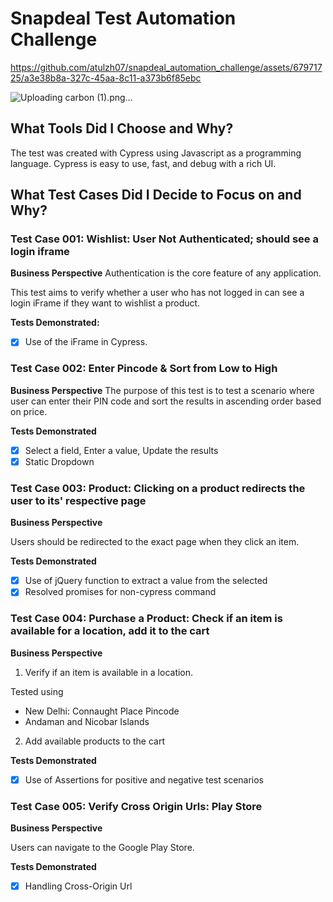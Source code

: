 # Snapdeal Test Automation Challenge



https://github.com/atulzh07/snapdeal_automation_challenge/assets/67971725/a3e38b8a-327c-45aa-8c11-a373b6f85ebc



![Uploading carbon (1).png…]()


## What Tools Did I Choose and Why?
The test was created with Cypress using Javascript as a programming language. Cypress is easy to use, fast, and debug with a rich UI.

## What Test Cases Did I Decide to Focus on and Why?
### Test Case 001: Wishlist: User Not Authenticated; should see a login iframe
**Business Perspective**
Authentication is the core feature of any application. 

This test aims to verify whether a user who has not logged in can see a login iFrame if they want to wishlist a product.

**Tests Demonstrated:**
- [x] Use of the iFrame in Cypress.

### Test Case 002: Enter Pincode & Sort from Low to High
**Business Perspective**
The purpose of this test is to test a scenario where user can enter their PIN code and sort the results in ascending order based on price.

**Tests Demonstrated**

- [x] Select a field, Enter a value, Update the results
- [x] Static Dropdown

### Test Case 003: Product: Clicking on a product redirects the user to its' respective page
**Business Perspective**

Users should be redirected to the exact page when they click an item.

**Tests Demonstrated**

- [x] Use of jQuery function to extract a value from the selected
- [x] Resolved promises for non-cypress command

### Test Case 004: Purchase a Product: Check if an item is available for a location, add it to the cart

**Business Perspective**

1. Verify if an item is available in a location. 

Tested using 
- New Delhi: Connaught Place Pincode
- Andaman and Nicobar Islands

2. Add available products to the cart

**Tests Demonstrated**

- [x] Use of Assertions for positive and negative test scenarios

### Test Case 005: Verify Cross Origin Urls: Play Store
**Business Perspective**

Users can navigate to the Google Play Store.

**Tests Demonstrated**

- [x] Handling Cross-Origin Url
